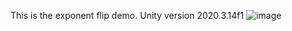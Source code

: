 This is the exponent flip demo. 
Unity version 2020.3.14f1
![image](https://user-images.githubusercontent.com/54160011/162770660-0b104f9a-dc80-4790-8a38-f531dec59057.png)
